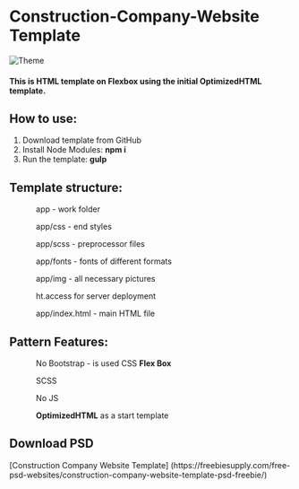 # Construction-Company-Website Template

![Theme](https://cdn.freebiesupply.com/images/large/1x/construction-company-website-template-u96.jpg)

<h4>This is HTML template on Flexbox using the initial OptimizedHTML template.</h4>

<h2>How to use:</h2>
<ol>
	<li>Download template from GitHub</li>
	<li>Install Node Modules: <strong>npm i</strong></li>
	<li>Run the template: <strong>gulp</strong></li>
</ol>

<h2>Template structure:</h2>
<ol>
	<ul>app - work folder</ul>
	<ul>app/css - end styles</ul>
	<ul>app/scss - preprocessor files</ul>
  <ul>app/fonts - fonts of different formats</ul>
  <ul>app/img - all necessary pictures</ul>
  <ul>ht.access for server deployment</ul>
  <ul>app/index.html - main HTML file</ul>
</ol>

<h2>Pattern Features:</h2>
<ol>
	<ul>No Bootstrap - is used CSS <strong>Flex Box</strong></ul>
  <ul>SCSS</ul>
  <ul>No JS</ul>
  <ul><strong>OptimizedHTML</strong> as a start template</ul>
</ol>

<h2>Download PSD</h2>
[Construction Company Website Template] (https://freebiesupply.com/free-psd-websites/construction-company-website-template-psd-freebie/)
